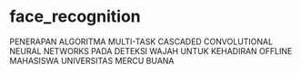 # face_recognition
PENERAPAN ALGORITMA MULTI-TASK CASCADED CONVOLUTIONAL NEURAL NETWORKS PADA DETEKSI WAJAH UNTUK KEHADIRAN OFFLINE MAHASISWA UNIVERSITAS MERCU BUANA
